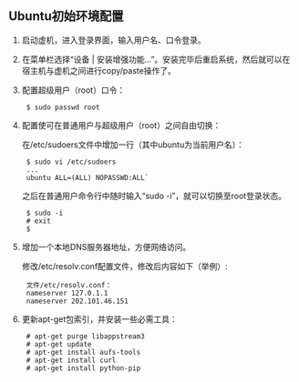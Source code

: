 ## Ubuntu初始环境配置

1. 启动虚机，进入登录界面，输入用户名、口令登录。
2. 在菜单栏选择“设备 | 安装增强功能...”。安装完毕后重启系统，然后就可以在宿主机与虚机之间进行copy/paste操作了。
3. 配置超级用户（root）口令：

        $ sudo passwd root

4. 配置使可在普通用户与超级用户（root）之间自由切换：

    在/etc/sudoers文件中增加一行（其中ubuntu为当前用户名）： 
    
        $ sudo vi /etc/sudoers
        ...
        ubuntu ALL=(ALL) NOPASSWD:ALL`
                    
    之后在普通用户命令行中随时输入“sudo -i”，就可以切换至root登录状态。

        $ sudo -i
        # exit
        $
        
5. 增加一个本地DNS服务器地址，方便网络访问。

    修改/etc/resolv.conf配置文件，修改后内容如下（举例）:
    
        文件/etc/resolv.conf：
        nameserver 127.0.1.1
        nameserver 202.101.46.151

7. 更新apt-get包索引，并安装一些必需工具：

        # apt-get purge libappstream3
        # apt-get update
        # apt-get install aufs-tools
        # apt-get install curl
        # apt-get install python-pip

